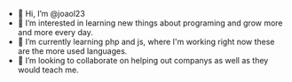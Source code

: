 - 👋 Hi, I’m @joaol23
- 👀 I’m interested in learning new things about programing and grow more and more every day.
- 🌱 I’m currently learning php and js, where I'm working right now these are the more used languages.
- 💞️ I’m looking to collaborate on helping out companys as well as they would teach me.

<!---
joaol23/joaol23 is a ✨ special ✨ repository because its `README.md` (this file) appears on your GitHub profile.
You can click the Preview link to take a look at your changes.
--->
